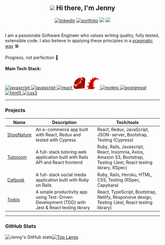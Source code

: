 <div align="center">
 <h2><img src="https://media.giphy.com/media/hvRJCLFzcasrR4ia7z/giphy.gif" width="25px"> Hi there, I'm Jenny</h2>
 
</div>

<div align="center">
 <a href="https://www.linkedin.com/in/jenny-moon-">
    <img alt="linkedin" title="My LinkedIn Page" src="https://img.shields.io/badge/LinkedIn-0077B5?style=for-the-badge&logo=linkedin&logoColor=white"></a>
     <a href="https://portfolio-jmoon.netlify.app">
    <img alt="portfolio" title="My Portfolio" src="https://img.shields.io/badge/Website-3b5998?style=for-the-badge&logo=google-chrome&logoColor=white"></a>
 <a href="https://www.codewars.com/users/jen0828">
  <img src="https://img.shields.io/badge/Codewars-B1361E?style=for-the-badge&logo=codewars&logoColor=white"/></a>
 </a>
 <a href="https://www.instagram.com/im_jenny.uk"/>
 <img src="https://img.shields.io/badge/Instagram-E4405F?style=for-the-badge&logo=instagram&logoColor=white"/></a>
 </div>
  <br> 
  
  

I am a passionate Software Engineer who values writing quality, fully tested, extensible code. I also believe in applying these principles in a [pragmatic way](https://pragprog.com/tips/) 🛠 

Progress, not perfection 🌱

#### Main Tech Stack:
<p align="left"> 
 <a href="https://developer.mozilla.org/en-US/docs/Web/JavaScript" target="_blank"> <img src="https://icongr.am/devicon/javascript-original.svg?size=128&color=currentColor" alt="javascript" width="40" height="40"/> </a> 
 <a href="https://www.typescriptlang.org/"> <img src="https://icongr.am/devicon/typescript-original.svg?size=128&color=currentColor" alt="javascript" width="40" height="40"/> </a> 
   <a href="https://reactjs.org/" target="_blank"> <img src="https://icongr.am/devicon/react-original.svg?size=128&color=currentColor" alt="react" width="40" height="40"/> </a> 
   <a href="https://ruby-doc.org/core-3.0.2/" target="_blank"> <img src="https://raw.githubusercontent.com/devicons/devicon/master/icons/ruby/ruby-original.svg" alt="ruby" width="40" height="40"/> </a> 
   <a href="https://guides.rubyonrails.org/" target="_blank"> <img src="https://raw.githubusercontent.com/devicons/devicon/master/icons/rails/rails-plain.svg" alt="rails" width="40" height="40"/> </a>
   <a href="https://nodejs.org" target="_blank"> <img src="https://icongr.am/devicon/nodejs-original-wordmark.svg?size=128&color=currentColor" alt="nodejs" width="40" height="40"/> </a>  
   <a href="https://www.postgresql.org" target="_blank"> <img src="https://icongr.am/devicon/postgresql-original-wordmark.svg?size=128&color=currentColor" alt="postgresql" width="40" height="40"/> </a>    
   <a href="https://www.w3schools.com/html/default.asp" target="_blank"> <img src="https://icongr.am/devicon/html5-original-wordmark.svg?size=128&color=currentColor" alt="html5" width="40" height="40"/> </a> 
   <a href="https://www.w3schools.com/css/" target="_blank"> <img src="https://icongr.am/devicon/css3-original-wordmark.svg?size=128&color=currentColor" alt="css3" width="40" height="40"/> </a> </p>

***
### Projects


| Name                         | Description       | Tech/tools        |
| ---------------------------- | ----------------- | ----------------- |
| [ShopNature](https://github.com/jen0828/ShopNature) |An e-commerce app built with React, Redux and tested with Cypress|React, Redux, JavaScript, JSON-server, Bootstrap, Testing (Cypress)| 
| [Tutoroom](https://github.com/jen0828/tutoroom_fe) |A full-stack tutoring web application built with Rails API and React frontend| Ruby, Rails, Javascript, React,  Insomnia, Axios, Amazon S3, Bootstrap, Testing (Jest, React testing library, RSpec)|
[Catbook](https://github.com/jen0828/acebook-StringMeAlong) | A full-stack social media application built with Ruby on Rails | Ruby, Rails, Heroku, HTML, CSS, Testing (RSpec, Capybara)|
| [Todos](https://github.com/jen0828/TodoList-react) | A simple productivity app using Test-Driven Development (TDD) with Jest & React testing library|React, TypeScript, Bootstrap, Netlify, Responsive design, Testing (Jest, React testing library)|


***
### GitHub Stats
    
![Jenny's GitHub stats](https://github-readme-stats.vercel.app/api?username=jen0828&hide=stars&theme=tokyonight&show_icons=true&count_private=true)[![Top Langs](https://github-readme-stats.vercel.app/api/top-langs/?username=jen0828&layout=compact&theme=tokyonight&exclude_repo=skills-workshops,course)](https://github.com/anuraghazra/github-readme-stats)
